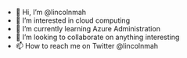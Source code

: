 - 👋 Hi, I’m @lincolnmah
- 👀 I’m interested in cloud computing
- 🌱 I’m currently learning Azure Administration
- 💞️ I’m looking to collaborate on anything interesting
- 📫 How to reach me on Twitter @lincolnmah
<!---
lincolnmah/lincolnmah is a ✨ special ✨ repository because its `README.md` (this file) appears on your GitHub profile.
You can click the Preview link to take a look at your changes.
--->
